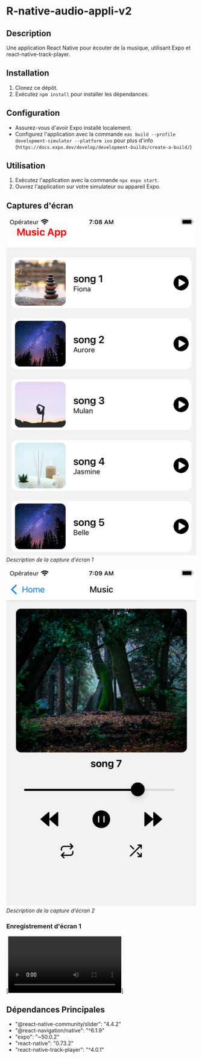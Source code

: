 # R-native-audio-appli-v2

## Description

Une application React Native pour écouter de la musique, utilisant Expo et react-native-track-player.

## Installation

1. Clonez ce dépôt.
2. Exécutez `npm install` pour installer les dépendances.

## Configuration

- Assurez-vous d'avoir Expo installé localement.
- Configurez l'application avec la commande `eas build --profile development-simulator --platform ios`
  pour plus d'info (`https://docs.expo.dev/develop/development-builds/create-a-build/`)

## Utilisation

1. Exécutez l'application avec la commande `npx expo start`.
2. Ouvrez l'application sur votre simulateur ou appareil Expo.

## Captures d'écran

![Capture d'écran 1](./src/images/Screen-01.png)
_Description de la capture d'écran 1_

![Capture d'écran 2](./src/images/Screen-02.png)
_Description de la capture d'écran 2_

### Enregistrement d'écran 1

[![Vidéo d'écran 1](./src/video/Enregistrement-ecran.mov)]

## Dépendances Principales

- "@react-native-community/slider": "4.4.2"
- "@react-navigation/native": "^6.1.9"
- "expo": "~50.0.2"
- "react-native": "0.73.2"
- "react-native-track-player": "^4.0.1"
